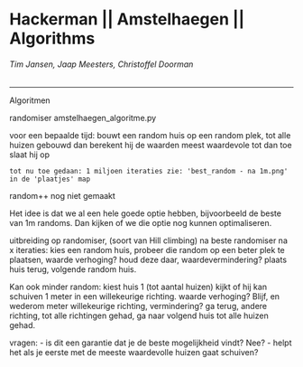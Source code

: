 # Hackerman || Amstelhaegen || Algorithms
###### Tim Jansen, Jaap Meesters, Christoffel Doorman
------------------------------------------------



Algoritmen

randomiser amstelhaegen_algoritme.py

voor een bepaalde tijd:
    bouwt een random huis op een random plek, tot alle huizen gebouwd
    dan berekent hij de waarden
    meest waardevole tot dan toe slaat hij op
    
    tot nu toe gedaan: 1 miljoen iteraties zie: 'best_random - na 1m.png' in de 'plaatjes' map
random++ nog niet gemaakt

Het idee is dat we al een hele goede optie hebben, bijvoorbeeld de beste van 1m randoms. Dan kijken of we die optie nog kunnen optimaliseren.

uitbreiding op randomiser, (soort van Hill climbing)
na beste randomiser na x iteraties:
    kies een random huis, probeer die random op een beter plek te plaatsen, waarde verhoging? houd deze daar, waardevermindering? plaats huis terug,
        volgende random huis.

Kan ook minder random:
    kiest huis 1 (tot aantal huizen) kijkt of hij kan schuiven 1 meter in een willekeurige richting.
    waarde verhoging? Blijf, en wederom meter willekeurige richting, vermindering? ga terug, andere richting, tot alle richtingen gehad, ga naar volgend huis tot alle huizen gehad.

vragen:
    - is dit een garantie dat je de beste mogelijkheid vindt? Nee?
    - helpt het als je eerste met de meeste waardevolle huizen gaat schuiven?

